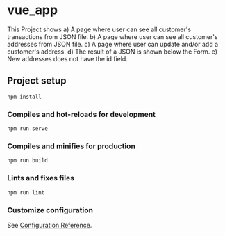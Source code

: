 # vue_app

This Project shows
a) A page where user can see all customer's transactions from JSON file.
b) A page where user can see all customer's addresses from JSON file.
c) A page where user can update and/or add a customer's address.
d) The result of a JSON is shown below the Form. 
e) New addresses does not have the id field.


## Project setup
```
npm install
```

### Compiles and hot-reloads for development
```
npm run serve
```

### Compiles and minifies for production
```
npm run build
```

### Lints and fixes files
```
npm run lint
```

### Customize configuration
See [Configuration Reference](https://cli.vuejs.org/config/).
